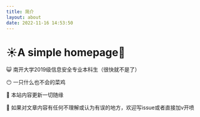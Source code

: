 ```yaml
---
title: 简介
layout: about
date: 2022-11-16 14:53:50
---
```

# ☀️A simple homepage🐤

😺 南开大学2019级信息安全专业本科生（很快就不是了）

😶 一只什么也不会的菜鸡

🏀 本站内容更新一切随缘

🙆 如果对文章内容有任何不理解或认为有误的地方，欢迎写issue或者直接加v开喷 

